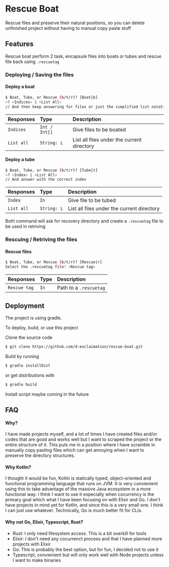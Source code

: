 
# Rescue Boat

Rescue files and preserve their natural positions, so you can delete unfinished project without having to manual copy paste stuff




## Features

Rescue boat perform 2 task, encapsule files into boats or tubes and rescue file back using `.rescuetag`

### Deploying / Saving the files

#### Deploy a boat

```bash
$ Boat, Tube, or Rescue (b/t/r)? [Boat|b]
>? <Indices> | <List All>
// And then keep answering for files or just the simplified list notation
```

| Responses | Type     | Description                |
| :-------- | :------- | :------------------------- |
| `Indices` | `Int / Int[]` | Give files to be boated |
| `List all`| `String: L`| List all files under the current directory |

#### Deploy a tube

```bash
$ Boat, Tube, or Rescue (b/t/r)? [Tube|t]
>? <Index> | <List All>
// And answer with the correct index
```

| Responses | Type     | Description                |
| :-------- | :------- | :------------------------- |
| `Index` | `In` | Give file to be tubed |
| `List all`| `String: L`| List all files under the current directory |


Both command will ask for recovery directory and create a `.rescuetag` file to 
be used in retriving

### Rescuing / Retriving the files

#### Rescue files

```bash
$ Boat, Tube, or Rescue (b/t/r)? [Rescue|r]
Select the .rescuetag file? <Rescue tag>
```

| Responses | Type     | Description                |
| :-------- | :------- | :------------------------- |
| `Rescue tag` | `In` | Path to a `.rescuetag` |

  
## Deployment

The project is using gradle.

To deploy, build, or use this project 

Clone the source code
```bash
$ git clone https://github.com/d-exclaimation/rescue-boat.git
```
Build by running

```bash
$ gradle installDist
```

or get distributions with

```bash
$ gradle build
```

Install script maybe coming in the future

  
## FAQ

#### Why?

I have made projects myself, and a lot of times I have created files and/or codes that are good and works well but I want to scraped the project or the entire structure of it.
This puts me in a position where I have scramble in manually copy pasting files which can get annoying when I want to preserve the directory structures.


#### Why Kotlin?

I thought it would be fun, Kotlin is statically typed, object-oriented and functional programming language that runs on JVM. 
It is very convienient using this to take advantage of the massive Java ecosystem in a more functional way.
I think I want to use it especially when cocurrency is the primary goal which what I have been focusing on with Elixir and Go. 
I don't have projects in mind yet for Kotlin, and since this is a very small one. I think I can just use whatever. Technically, Go is much better fit for CLIs.

#### Why not Go, Elixir, Typescript, Rust?

- Rust: I only need filesystem access. This is a bit overkill for tools
- Elixir: I don't need any cocurrenct process and that I have planned more projects with Elixir
- Go: This is probably the best option, but for fun, I decided not to use it
- Typescript, convienient but will only work well with Node projects unless I want to make binaries

